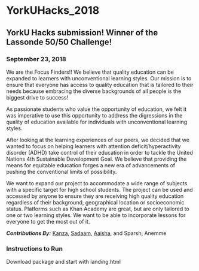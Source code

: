 # YorkUHacks_2018
## YorkU Hacks submission! Winner of the Lassonde 50/50 Challenge!
### September 23, 2018

We are the Focus Finders!! We believe that quality education can be expanded to learners with unconventional learning styles. Our mission is to ensure that everyone has access to quality education that is tailored to their needs because embracing the diverse backgrounds of all people is the biggest drive to success!

As passionate students who value the opportunity of education, we felt it was imperative to use this opportunity to address the digressions in the quality of education available for individuals with unconventional learning styles.

After looking at the learning experiences of our peers, we decided that we wanted to focus on helping learners with attention deficit/hyperactivity disorder (ADHD) take control of their education in order to tackle the United Nations 4th Sustainable Development Goal. We believe that providing the means for equitable education forges a new era of advancements of pushing the conventional limits of possibility.

We want to expand our project to accommodate a wide range of subjects with a specific target for high school students. The project can be used and accessed by anyone to ensure they are receiving high quality education regardless of their background, geographical location or socioeconomic status. Platforms such as Khan Academy are great, but are only tailored to one or two learning styles. We want to be able to incorporate lessons for everyone to get the most out of it.


***Contributions By:*** [Kanza](https://www.linkedin.com/in/kanzash/), [Sadaam](https://www.linkedin.com/in/sadaam-ahmed-66b52a114/), [Aaisha](http://www.linkedin.com/in/aaisha-ameen), and Sparsh, Anemme

### Instructions to Run

Download package and start with landing.html
